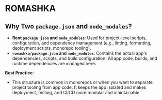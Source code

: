 # ROMASHKA

## Why Two `package.json` and `node_modules`?

- **Root `package.json` and `node_modules`**: Used for project-level scripts, configuration, and dependency management (e.g., linting, formatting, deployment scripts, monorepo tooling).
- **`romashka/package.json` and `node_modules`**: Contains the actual app's dependencies, scripts, and build configuration. All app code, builds, and runtime dependencies are managed here.

**Best Practice:**
- This structure is common in monorepos or when you want to separate project tooling from app code. It keeps the app isolated and makes deployment, testing, and CI/CD more modular and maintainable. 